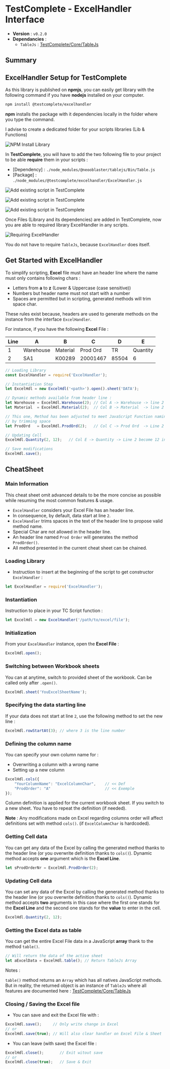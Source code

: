 # TestComplete - ExcelHandler Interface

* **Version** : ``v0.2.0``
* **Dependancies** :
    * ``TableJs`` : [TestComplete/Core/TableJs](https://gitlab.viseo.com/testcomplete/core/tablejs)


## Summary

[](BeginSummary)
[](EndSummary)


## ExcelHandler Setup for TestComplete

As this library is published on **npmjs**,
you can easily get library with the following command
if you have **nodejs** installed on your computer.

````bash
npm install @testcomplete/excelhandler
````

**npm** installs the package with it dependencies locally in the folder
where you type the command.

I advise to create a dedicated folder for your scripts libraries (Lib & Functions)

![NPM Install Library](docs/img/npm_install.png)

In **TestComplete**, you will have to add the two following file
to your project to be able **require** them in your scripts :

* [Dependency] : ``./node_modules/@neooblaster/tablejs/Bin/Table.js``
* [Package] : ``./node_modules/@testcomplete/excelhandler/ExcelHandler.js``

![Add existing script in TestComplete](docs/img/tc_add_script.png)

![Add existing script in TestComplete](docs/img/tc_add_script_select_script.png)

![Add existing script in TestComplete](docs/img/tc_add_script_added.png)

Once Files (Library and its dependencies) are added in TestComplete,
now you are able to required library ExcelHandler in any scripts.

![Requiring ExcelHandler](docs/img/tc_required_excelhandler.png)

You do not have to require ``TableJs``, because ``ExcelHandler`` does itself.





## Get Started with ExcelHandler

To simplify scripting, 
**Excel** file must have an header line
where the name must only contains following chars :

- Letters from **a** to **z** (Lower & Uppercase (case sensitive))
- Numbers but header name must not start with a number
- Spaces are permitted but in scripting, generated methods will trim space char.

These rules exist because, headers are used to generate methods on the instance
from the interface ``ExcelHandler``.

For instance, if you have the following **Excel** File :

| Line | A | B | C | D | E |
|---|---|---|---|---|---|
| 1 | Warehouse | Material | Prod Ord | TR | Quantity |
| 2 | SA1 | K00289 | 20001467 | 85504 | 6 |
 
````js
// Loading Library
const ExcelHandler = require('ExcelHandler');

// Instantiation Step
let ExcelHdl = new ExcelHdl('<path>').open().sheet('DATA');

// Dynamic methods available from header line :
let Warehouse = ExcelHdl.Warehouse(2); // Col A -> Warehouse -> line 2 = SA1
let Material  = ExcelHdl.Material(2);  // Col B -> Material  -> line 2 = K00289

// This one, Method has been adjusted to meet JavaScript Function naming convention rule
// by trimming space
let ProdOrd   = ExcelHdl.ProdOrd(2);   // Col C -> Prod Ord  -> Line 2 = 20001467

// Updating Cell
ExcelHdl.Quantity(2, 12);   // Col E -> Quantity -> Line 2 become 12 instead of 6

// Save modifications
ExcelHdl.save();
````


## CheatSheet

### Main Information

This cheat sheet omit advanced details to be the more concise as 
possible while resuming the most common features & usage.

* ``ExcelHandler`` considers your Excel File has an header line.
* In consequence, by default, data start at line ``2``.
* ``ExcelHandler`` trims spaces in the text of the header line to
propose valid method name.
* Special Char are not allowed in the header line.
* An header line named ``Prod Order`` will generates the method
``ProdOrder()``.
* All method presented in the current cheat sheet can be chained.


### Loading Library

* Instruction to insert at the beginning of the script to get
constructor ``ExcelHandler`` :

````js
let ExcelHandler = require('ExcelHandler');
````

### Instantiation

Instruction to place in your TC Script function :

````js
let ExcelHdl = new ExcelHandler('/path/to/excel/file');
````


### Initialization

From your ``ExcelHandler`` instance, open the **Excel File** : 

````js
ExcelHdl.open();
````


### Switching between Workbook sheets

You can at anytime, switch to provided sheet of the workbook.
Can be called only after ``.open()``.

````js
ExcelHdl.sheet('YouExcelSheetName');
````


### Specifying the data starting line

If your data does not start at line ``2``,
use the following method to set the new line :

````js
ExcelHdl.rowStartAt(3); // where 3 is the line number
````


### Defining the column name

You can specify your own column name for :

* Overwriting a column with a wrong name 
* Setting up a new column

````js
ExcelHdl.cols({
    "YourColumnName": "ExcelColumnChar",    // << Def
    "ProdOrder": "A"                        // << Exemple
});
````

Column definition is applied for the current workbook sheet.
If you switch to a new sheet. You have to repeat 
the definition (if needed).

**Note** : Any modifications made on Excel regarding columns order will 
affect definitions set with method ``cols()``.
(if `ExcelColumnChar` is hardcoded). 


### Getting Cell data

You can get any data of the Excel by calling the generated
method thanks to the header line (or you overwrite definition
thanks to `cols()`). Dynamic method accepts **one** argument which
is the **Excel Line**.

````js
let sProdOrderNr = ExcelHdl.ProdOrder(2);
````


### Updating Cell data

You can set any data of the Excel by calling the generated
method thanks to the header line (or you overwrite definition
thanks to `cols()`). 
Dynamic method accepts **two** arguments in this case where
the first one stands for the **Excel Line** and the second one stands for the
**value** to enter in the cell.

````js
ExcelHdl.Quantity(2, 12);
````


### Getting the Excel data as table

You can get the entire Excel File data in a JavaScript **array**
thank to the method ``table()``.

````js
// Will return the data of the active sheet
let aExcelData = ExcelHdl.table(); // Return TableJs Array
````

Notes :

``table()`` method returns an `Array` which has all natives JavaScript methods.
But in reality, the returned object is an instance of ``TableJs`` 
where all features are
documented here : [TestComplete/Core/TableJs](https://gitlab.viseo.com/testcomplete/core/tablejs)


### Closing / Saving the Excel file

* You can save and exit the Excel file with :

````js
ExcelHdl.save();     // Only write change in Excel
// or
ExcelHdl.save(true); // Will also clear handler on Excel File & Sheet
````

* You can leave (with save) the Excel file :

````js
ExcelHdl.close();       // Exit witout save
// or
ExcelHdl.close(true);   // Save & Exit
````
